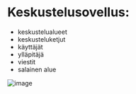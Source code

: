 Keskustelusovellus:
==================
<ul>
  <li>keskustelualueet</li>
  <li>keskusteluketjut</li>
  <li>käyttäjät</li>
  <li>ylläpitäjä</li>
  <li>viestit</li>
  <li>salainen alue </li>
</ul>




![image](https://user-images.githubusercontent.com/42942102/111603432-05d06e00-87dd-11eb-807c-3773cc05a978.png)
